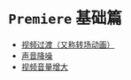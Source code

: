 # `Premiere` 基础篇

* [视频过渡（又称转场动画）](视频过渡/README.md)
* [声音降噪](声音降噪/README.md)
* [视频音量增大](视频音量增大/README.md)
